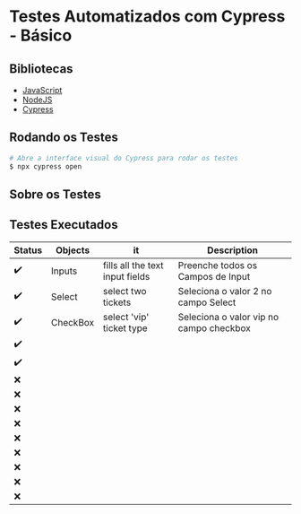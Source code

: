 # Testes Automatizados com Cypress - Básico



## Bibliotecas 

* [JavaScript]() 
* [NodeJS]()
* [Cypress]()


## Rodando os Testes 

```bash
# Abre a interface visual do Cypress para rodar os testes
$ npx cypress open

```

## Sobre os Testes




## Testes Executados 
| Status | Objects  | it                              | Description                             |
| ------ | -------- | ------------------------------- | --------------------------------------- |
| ✔️      | Inputs   | fills all the text input fields | Preenche todos os Campos de Input       |
| ✔️      | Select   | select two tickets              | Seleciona o valor 2 no campo Select     |
| ✔️      | CheckBox | select 'vip' ticket type        | Seleciona o valor vip no campo checkbox |
| ✔️      |          |                                 |                                         |
| ✔️      |          |                                 |                                         |
| ❌      |          |                                 |                                         |
| ❌      |          |                                 |                                         |
| ❌      |          |                                 |                                         |
| ❌      |          |                                 |                                         |
| ❌      |          |                                 |                                         |
| ❌      |          |                                 |                                         |
| ❌      |          |                                 |                                         |
| ❌      |          |                                 |                                         |
| ❌      |          |                                 |                                         |